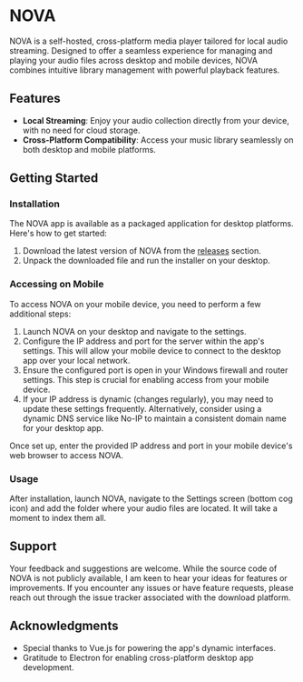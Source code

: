 # NOVA

NOVA is a self-hosted, cross-platform media player tailored for local audio streaming. Designed to offer a
seamless experience for managing and playing your audio files across desktop and mobile devices, NOVA combines
intuitive library management with powerful playback features.

## Features

- **Local Streaming**: Enjoy your audio collection directly from your device, with no need for cloud storage.
- **Cross-Platform Compatibility**: Access your music library seamlessly on both desktop and mobile platforms.

## Getting Started

### Installation

The NOVA app is available as a packaged application for desktop platforms. Here's how to get started:

1. Download the latest version of NOVA from the [releases](https://github.com/wyxos/nova/releases) section.
2. Unpack the downloaded file and run the installer on your desktop.

### Accessing on Mobile

To access NOVA on your mobile device, you need to perform a few additional steps:

1. Launch NOVA on your desktop and navigate to the settings.
2. Configure the IP address and port for the server within the app's settings. This will allow your mobile device to
   connect to the desktop app over your local network.
3. Ensure the configured port is open in your Windows firewall and router settings. This step is crucial for enabling
   access from your mobile device.
4. If your IP address is dynamic (changes regularly), you may need to update these settings frequently. Alternatively,
   consider using a dynamic DNS service like No-IP to maintain a consistent domain name for your desktop app.

Once set up, enter the provided IP address and port in your mobile device's web browser to access NOVA.

### Usage

After installation, launch NOVA, navigate to the Settings screen (bottom cog icon) and add the folder where
your audio files are located. It will take a moment to index them all.

## Support

Your feedback and suggestions are welcome. While the source code of NOVA is not publicly available, I am keen
to hear your ideas for features or improvements. If you encounter any issues or have feature requests, please reach out
through the issue tracker associated with the download platform.

## Acknowledgments

- Special thanks to Vue.js for powering the app's dynamic interfaces.
- Gratitude to Electron for enabling cross-platform desktop app development.

